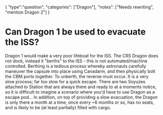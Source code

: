 {
    "type":"question",
    "categories": ["Dragon"],
    "notes": ["Needs rewriting", "mention Dragon 2"]
}

# Can Dragon 1 be used to evacuate the ISS?

Dragon 1 would make a very poor lifeboat for the ISS. The CRS Dragon does not dock, instead it "berths" to the ISS - this is not automated/machine controlled. Berthing is a tedious process whereby astronauts carefully maneuver the capsule into place using Canadarm, and then physically bolt the CBM ports together. To unberth, the reverse must occur. It is a very slow process; far too slow for a quick escape. There are two Soyuzes attached to Station that are always there and ready to at a moments notice, so it is difficult to imagine a scenario where you'd have to use Dragon as a escape pod... In addition, on top of providing a slow evacuation, the Dragon is only there a month at a time, once every ~6 months or so, has no seats, and is likely to be (at least partially) filled with cargo.
